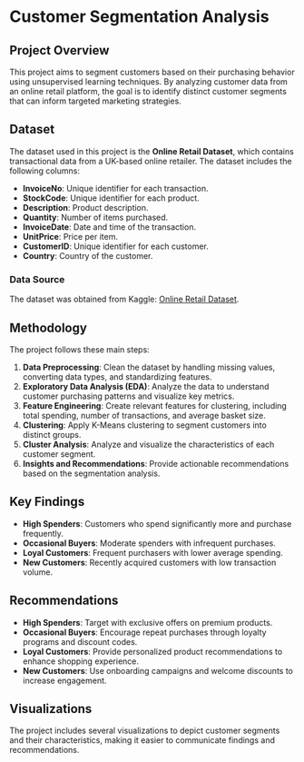 # Customer Segmentation Analysis

## Project Overview
This project aims to segment customers based on their purchasing behavior using unsupervised learning techniques. By analyzing customer data from an online retail platform, the goal is to identify distinct customer segments that can inform targeted marketing strategies.

## Dataset
The dataset used in this project is the **Online Retail Dataset**, which contains transactional data from a UK-based online retailer. The dataset includes the following columns:
- **InvoiceNo**: Unique identifier for each transaction.
- **StockCode**: Unique identifier for each product.
- **Description**: Product description.
- **Quantity**: Number of items purchased.
- **InvoiceDate**: Date and time of the transaction.
- **UnitPrice**: Price per item.
- **CustomerID**: Unique identifier for each customer.
- **Country**: Country of the customer.

### Data Source
The dataset was obtained from Kaggle: [Online Retail Dataset](https://www.kaggle.com/datasets/ulrikthygepedersen/online-retail-dataset).

## Methodology
The project follows these main steps:
1. **Data Preprocessing**: Clean the dataset by handling missing values, converting data types, and standardizing features.
2. **Exploratory Data Analysis (EDA)**: Analyze the data to understand customer purchasing patterns and visualize key metrics.
3. **Feature Engineering**: Create relevant features for clustering, including total spending, number of transactions, and average basket size.
4. **Clustering**: Apply K-Means clustering to segment customers into distinct groups.
5. **Cluster Analysis**: Analyze and visualize the characteristics of each customer segment.
6. **Insights and Recommendations**: Provide actionable recommendations based on the segmentation analysis.

## Key Findings
- **High Spenders**: Customers who spend significantly more and purchase frequently.
- **Occasional Buyers**: Moderate spenders with infrequent purchases.
- **Loyal Customers**: Frequent purchasers with lower average spending.
- **New Customers**: Recently acquired customers with low transaction volume.

## Recommendations
- **High Spenders**: Target with exclusive offers on premium products.
- **Occasional Buyers**: Encourage repeat purchases through loyalty programs and discount codes.
- **Loyal Customers**: Provide personalized product recommendations to enhance shopping experience.
- **New Customers**: Use onboarding campaigns and welcome discounts to increase engagement.

## Visualizations
The project includes several visualizations to depict customer segments and their characteristics, making it easier to communicate findings and recommendations.
